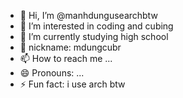- 👋 Hi, I’m @manhdungusearchbtw
- 👀 I’m interested in coding and cubing
- 🌱 I’m currently studying high school
- 💞️ nickname: mdungcubr
- 📫 How to reach me ...
- 😄 Pronouns: ...
- ⚡ Fun fact: i use arch btw

<!---
manhdungusearchbtw/manhdungusearchbtw is a ✨ special ✨ repository because its `README.md` (this file) appears on your GitHub profile.
You can click the Preview link to take a look at your changes.
--->
